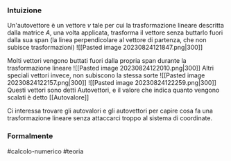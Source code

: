 ### Intuizione
Un'autovettore è un vettore $v$ tale per cui la trasformazione lineare descritta dalla matrice $A$, una volta applicata, trasforma il vettore senza buttarlo fuori dalla sua span (la linea perpendicolare al vettore di partenza, che non subisce trasformazioni) 
![[Pasted image 20230824121847.png|300]]

Molti vettori vengono buttati fuori dalla propria span durante la trasformazione lineare 
![[Pasted image 20230824122010.png|300]]
Altri speciali vettori invece, non subiscono la stessa sorte 
![[Pasted image 20230824122157.png|300]]
![[Pasted image 20230824122259.png|300]]
Questi vettori sono detti Autovettori, e il valore che indica quanto  vengono scalati è detto [[Autovalore]] 

Ci interessa trovare gli autovalori e gli autovettori per capire cosa fa una trasformazione lineare senza attaccarci troppo al sistema di coordinate. 
### Formalmente


#calcolo-numerico #teoria  